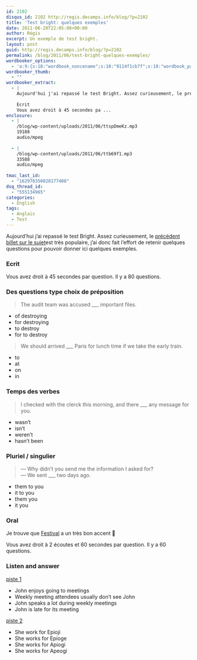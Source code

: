```yaml
---
id: 2102
disqus_id: 2102 http://regis.decamps.info/blog/?p=2102
title: 'Test bright: quelques exemples'
date: 2011-06-20T22:05:08+00:00
author: Régis
excerpt: Un exemple de test bright.
layout: post
guid: http://regis.decamps.info/blog/?p=2102
permalink: /blog/2011/06/test-bright-quelques-exemples/
wordbooker_options:
  - 'a:9:{s:18:"wordbook_noncename";s:10:"9114f1cb7f";s:18:"wordbook_page_post";s:4:"-100";s:18:"wordbook_orandpage";s:1:"2";s:23:"wordbook_default_author";s:1:"1";s:23:"wordbook_extract_length";s:3:"256";s:19:"wordbook_actionlink";s:3:"300";s:26:"wordbooker_publish_default";s:2:"on";s:18:"wordbook_attribute";s:0:"";s:29:"wordbooker_status_update_text";s:33:"New blog post :  %title% - %link%";}'
wordbooker_thumb:
  - ""
wordbooker_extract:
  - |
    Aujourd'hui j'ai repassé le test Bright. Assez curieusement, le précédent billet sur le sujetest très populaire, j'ai donc fait l'effort de retenir quelques questions pour pouvoir donner ici quelques exemples.
    
    Ecrit
    Vous avez droit à 45 secondes pa ...
enclosure:
  - |
    /blog/wp-content/uploads/2011/06/ttspDmeKz.mp3
    19188
    audio/mpeg
    
  - |
    /blog/wp-content/uploads/2011/06/ttb69f1.mp3
    33588
    audio/mpeg
    
tmac_last_id:
  - "162978350028177408"
dsq_thread_id:
  - "555134965"
categories:
  - English
tags:
  - Anglais
  - Test
---
```

Aujourd’hui j’ai repassé le test Bright. Assez curieusement, le [précédent billet sur le sujet](http://regis.decamps.info/blog/2009/01/test-bright-evolution/)est très populaire, j’ai donc fait l’effort de retenir quelques questions pour pouvoir donner ici quelques exemples.

### Ecrit

Vous avez droit à 45 secondes par question. Il y a 80 questions.

###  Des questions type choix de préposition

> The audit team was accused \___ important files.

  * of destroying
  * for destroying
  * to destroy
  * for to destroy

> We should arrived \___ Paris for lunch time if we take the early train.

  * to
  * at
  * on
  * in

###  Temps des verbes

> I checked with the clerck this morning, and there \___ any message for you.

  * wasn’t
  * isn’t
  * weren’t
  * hasn’t been

###  Pluriel / singulier

> &#8212; Why didn’t you send me the information I asked for?  
> &#8212; We sent \___ two days ago.

  * them to you
  * it to you
  * them you
  * it you

### Oral

Je trouve que [Festival](http://www.cstr.ed.ac.uk/projects/festival/) a un très bon accent 🙂

Vous avez droit à 2 écoutes et 60 secondes par question. Il y a 60 questions.

###  Listen and answer

[piste 1](/blog/wp-content/uploads/2011/06/ttspDmeKz.mp3)

  * John enjoys going to meetings
  * Weekly meeting attendees usually don’t see John
  * John speaks a lot during weekly meetings
  * John is late for its meeting

[piste 2](/blog/wp-content/uploads/2011/06/ttb69f1.mp3)

  * She work for Epioji
  * She works for Epioge
  * She works for Apiogi
  * She works for Apeogi
